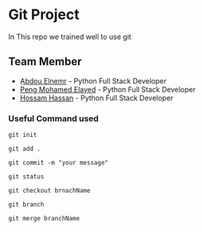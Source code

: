 # Git Project

In This repo we trained well to use git 

## Team Member

* [ِAbdou Elnemr](https://github.com/AbdouElnemr) - Python Full Stack Developer
* [Peng Mohamed Elayed](https://github.com/peng22) - Python Full Stack Developer
* [Hossam Hassan](https://github.com/hossamhsn74) - Python Full Stack Developer

### Useful Command used 


```
git init 

git add .

git commit -m "your message"

git status

git checkout brnachName

git branch

git merge branchName

```

